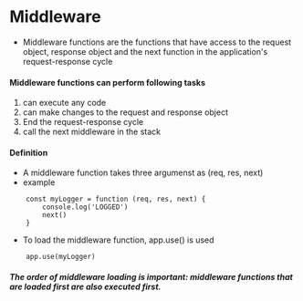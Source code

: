 # Middleware

- Middleware functions are the functions that have access to the request object, response object and the next function in the application's request-response cycle


#### Middleware functions can perform following tasks

1. can execute any code
2. can make changes to the request and response object
3. End the request-response cycle
4. call the next middleware in the stack


#### Definition

- A middleware function takes three argumenst as (req, res, next)
- example

```
    const myLogger = function (req, res, next) {
        console.log('LOGGED')
        next()
    }
```

- To load the middleware function, app.use() is used

```
    app.use(myLogger)
```

##### The order of middleware loading is important: middleware functions that are loaded first are also executed first.